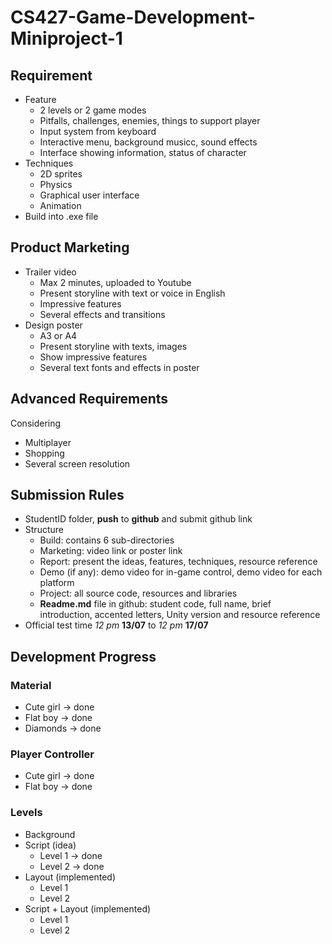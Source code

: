 # CS427-Game-Development-Miniproject-1

## Requirement
* Feature
	* 2 levels or 2 game modes
	* Pitfalls, challenges, enemies, things to support player
	* Input system from keyboard
	* Interactive menu, background musicc, sound effects
	* Interface showing information, status of character
* Techniques
	* 2D sprites
	* Physics
	* Graphical user interface
	* Animation
* Build into .exe file

## Product Marketing
* Trailer video
	* Max 2 minutes, uploaded to Youtube
	* Present storyline with text or voice in English
	* Impressive features
	* Several effects and transitions
* Design poster
	* A3 or A4
	* Present storyline with texts, images
	* Show impressive features
	* Several text fonts and effects in poster

## Advanced Requirements
Considering
* Multiplayer
* Shopping
* Several screen resolution

## Submission Rules
* StudentID folder, **push** to **github** and submit github link
* Structure
	* Build: contains 6 sub-directories
	* Marketing: video link or poster link
	* Report: present the ideas, features, techniques, resource reference
	* Demo (if any): demo video for in-game control, demo video for each platform
	* Project: all source code, resources and libraries
	* **Readme.md** file in github: student code, full name, brief introduction, accented letters, Unity version and resource reference
* Official test time _12 pm_ **13/07** to _12 pm_ **17/07**

## Development Progress
### Material
* Cute girl &rarr; done
* Flat boy &rarr; done
* Diamonds &rarr; done

### Player Controller
* Cute girl &rarr; done
* Flat boy &rarr; done

### Levels
* Background
* Script (idea)
	* Level 1 &rarr; done
	* Level 2 &rarr; done
* Layout (implemented)
	* Level 1
	* Level 2
* Script + Layout (implemented)
	* Level 1
	* Level 2
